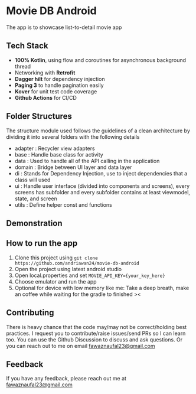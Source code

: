 
# Movie DB Android

The app is to showcase list-to-detail movie app
## Tech Stack

* **100% Kotlin**, using flow and coroutines for asynchronous background thread
* Networking with **Retrofit**
* **Dagger hilt** for dependency injection
* **Paging 3** to handle pagination easily
* **Kover** for unit test code coverage
* **Github Actions** for CI/CD

## Folder Structures
The structure module used follows the guidelines of a clean architecture by dividing it into several folders with the following details
- adapter : Recycler view adapters
- base : Handle base class for activity
- data : Used to handle all of the API calling in the application
- domain : Bridge between UI layer and data layer
- di : Stands for Dependency Injection, use to inject dependencies that a class will used
- ui : Handle user interface (divided into components and screens), every screens has subfolder and every subfolder contains at least viewmodel, state, and screen
- utils : Define helper const and functions

## Demonstration


## How to run the app
1. Clone this project using ```git clone https://github.com/andriawan24/movie-db-android```
2. Open the project using latest android studio
3. Open local.properties and set ```MOVIE_API_KEY={your_key_here}```
4. Choose emulator and run the app
5. Optional for device with low memory like me: Take a deep breath, make an coffee while waiting for the gradle to finished ><

## Contributing

There is heavy chance that the code may/may not be correct/holding best practices. I request you to contribute/raise issues/send PRs so I can learn too. You can use the Github Discussion to discuss and ask questions. Or you can reach out to me on email fawaznaufal23@gmail.com

## Feedback

If you have any feedback, please reach out me at fawaznaufal23@gmail.com

